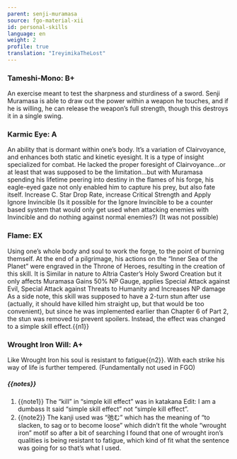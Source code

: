 ```yaml
---
parent: senji-muramasa
source: fgo-material-xii
id: personal-skills
language: en
weight: 2
profile: true
translation: "IreyimikaTheLost"
---
```


### Tameshi-Mono: B+

An exercise meant to test the sharpness and sturdiness of a sword.
Senji Muramasa is able to draw out the power within a weapon he touches, and if he is willing, he can release the weapon’s full strength, though this destroys it in a single swing.

### Karmic Eye: A

An ability that is dormant within one’s body.
It’s a variation of Clairvoyance, and enhances both static and kinetic eyesight.
It is a type of insight specialized for combat. He lacked the proper foresight of Clairvoyance…or at least that was supposed to be the limitation…but with Muramasa spending his lifetime peering into destiny in the flames of his forge, his eagle-eyed gaze not only enabled him to capture his prey, but also fate itself.
Increase C. Star Drop Rate, increase Critical Strength and Apply Ignore Invincible (Is it possible for the Ignore Invincible to be a counter based system that would only get used when attacking enemies with Invincible and do nothing against normal enemies?) (It was not possible)

### Flame: EX

Using one’s whole body and soul to work the forge, to the point of burning themself.
At the end of a pilgrimage, his actions on the “Inner Sea of the Planet” were engraved in the Throne of Heroes, resulting in the creation of this skill.
It is Similar in nature to Altria Caster’s Holy Sword Creation but it only affects Muramasa Gains 50% NP Gauge, applies Special Attack against Evil, Special Attack against Threats to Humanity and Increases NP damage
As a side note, this skill was supposed to have a 2-turn stun after use (actually, it should have killed him straight up, but that would be too convenient), but since he was implemented earlier than Chapter 6 of Part 2, the stun was removed to prevent spoilers. Instead, the effect was changed to a simple skill effect.{{n1}}

### Wrought Iron Will: A+

Like Wrought Iron his soul is resistant to fatigue{{n2}}. With each strike his way of life is further tempered.
(Fundamentally not used in FGO)

##### {{notes}}

1. {{note1}} The “kill” in “simple kill effect” was in katakana Edit: I am a dumbass It said “simple skill effect” not “simple kill effect”.
2. {{note2}} The kanji used was “弛む” which has the meaning of “to slacken, to sag or to become loose” which didn’t fit the whole “wrought iron” motif so after a bit of searching I found that one of wrought iron’s qualities is being resistant to fatigue, which kind of fit what the sentence was going for so that’s what I used.
